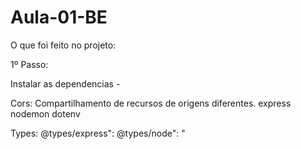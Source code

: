 # Aula-01-BE

O que foi feito no projeto:

1º Passo:

Instalar as dependencias - 

Cors: Compartilhamento de recursos de origens diferentes.
express
nodemon
dotenv

Types: 
@types/express":
@types/node": "
